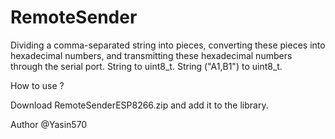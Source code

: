 # RemoteSender
Dividing a comma-separated string into pieces, converting these pieces into hexadecimal numbers, and transmitting these hexadecimal numbers through the serial port.  String to uint8_t.   String ("A1,B1") to uint8_t.



How to use ?

Download RemoteSenderESP8266.zip and add it to the library.

Author @Yasin570



